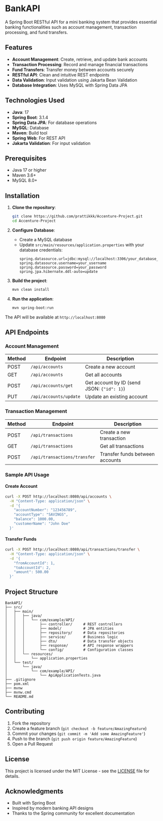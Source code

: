 # BankAPI

A Spring Boot RESTful API for a mini banking system that provides essential banking functionalities such as account management, transaction processing, and fund transfers.

## Features

- **Account Management**: Create, retrieve, and update bank accounts
- **Transaction Processing**: Record and manage financial transactions
- **Fund Transfers**: Transfer money between accounts securely
- **RESTful API**: Clean and intuitive REST endpoints
- **Data Validation**: Input validation using Jakarta Bean Validation
- **Database Integration**: Uses MySQL with Spring Data JPA

## Technologies Used

- **Java**: 17
- **Spring Boot**: 3.1.4
- **Spring Data JPA**: For database operations
- **MySQL**: Database
- **Maven**: Build tool
- **Spring Web**: For REST API
- **Jakarta Validation**: For input validation

## Prerequisites

- Java 17 or higher
- Maven 3.6+
- MySQL 8.0+

## Installation

1. **Clone the repository**:
   ```bash
   git clone https://github.com/prattikkk/Accenture-Project.git
   cd Accenture-Project
   ```

2. **Configure Database**:
   - Create a MySQL database
   - Update `src/main/resources/application.properties` with your database credentials:
     ```properties
     spring.datasource.url=jdbc:mysql://localhost:3306/your_database_name
     spring.datasource.username=your_username
     spring.datasource.password=your_password
     spring.jpa.hibernate.ddl-auto=update
     ```

3. **Build the project**:
   ```bash
   mvn clean install
   ```

4. **Run the application**:
   ```bash
   mvn spring-boot:run
   ```

The API will be available at `http://localhost:8080`

## API Endpoints

### Account Management

| Method | Endpoint | Description |
|--------|----------|-------------|
| POST | `/api/accounts` | Create a new account |
| GET | `/api/accounts` | Get all accounts |
| POST | `/api/accounts/get` | Get account by ID (send JSON: `{"id": 1}`) |
| PUT | `/api/accounts/update` | Update an existing account |

### Transaction Management

| Method | Endpoint | Description |
|--------|----------|-------------|
| POST | `/api/transactions` | Create a new transaction |
| GET | `/api/transactions` | Get all transactions |
| POST | `/api/transactions/transfer` | Transfer funds between accounts |

### Sample API Usage

#### Create Account
```bash
curl -X POST http://localhost:8080/api/accounts \
  -H "Content-Type: application/json" \
  -d '{
    "accountNumber": "123456789",
    "accountType": "SAVINGS",
    "balance": 1000.00,
    "customerName": "John Doe"
  }'
```

#### Transfer Funds
```bash
curl -X POST http://localhost:8080/api/transactions/transfer \
  -H "Content-Type: application/json" \
  -d '{
    "fromAccountId": 1,
    "toAccountId": 2,
    "amount": 500.00
  }'
```

## Project Structure

```
BankAPI/
├── src/
│   ├── main/
│   │   ├── java/
│   │   │   └── com/example/API/
│   │   │       ├── controller/     # REST controllers
│   │   │       ├── model/          # JPA entities
│   │   │       ├── repository/     # Data repositories
│   │   │       ├── service/        # Business logic
│   │   │       ├── dto/            # Data transfer objects
│   │   │       ├── response/       # API response wrappers
│   │   │       └── config/         # Configuration classes
│   │   └── resources/
│   │       └── application.properties
│   └── test/
│       └── java/
│           └── com/example/API/
│               └── ApiApplicationTests.java
├── .gitignore
├── pom.xml
├── mvnw
├── mvnw.cmd
└── README.md
```

## Contributing

1. Fork the repository
2. Create a feature branch (`git checkout -b feature/AmazingFeature`)
3. Commit your changes (`git commit -m 'Add some AmazingFeature'`)
4. Push to the branch (`git push origin feature/AmazingFeature`)
5. Open a Pull Request

## License

This project is licensed under the MIT License - see the [LICENSE](LICENSE) file for details.

## Acknowledgments

- Built with Spring Boot
- Inspired by modern banking API designs
- Thanks to the Spring community for excellent documentation
